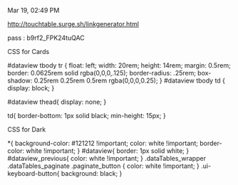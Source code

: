 Mar 19, 02:49 PM

http://touchtable.surge.sh/linkgenerator.html

pass : b9rf2_FPK24tuQAC


CSS for Cards

#dataview tbody tr {
float: left;
width: 20rem;
height: 14rem;
margin: 0.5rem;
border: 0.0625rem solid rgba(0,0,0,.125);
border-radius: .25rem;
box-shadow: 0.25rem 0.25rem 0.5rem rgba(0,0,0,0.25);
}
#dataview tbody td {
display: block;
}

#dataview thead{
display: none;
}

td{
border-bottom: 1px solid black;
min-height: 15px;
}

CSS for Dark

*{
background-color: #121212 !important;
color: white !important;
border-color: white !important;
}
#dataview{
border: 1px solid white;
}
#dataview_previous{
color: white !important;
}
.dataTables_wrapper .dataTables_paginate .paginate_button {
color: white !important;
}
.ui-keyboard-button{
background: black;
}
